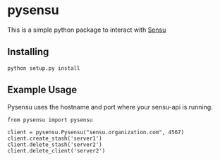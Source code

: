 pysensu
=======

This is a simple python package to interact with [Sensu](https://github.com/sensu/sensu)

Installing
----------

    python setup.py install

Example Usage
-------------
Pysensu uses the hostname and port where your sensu-api is running.

    from pysensu import pysensu

    client = pysensu.Pysensu("sensu.organization.com", 4567)
    client.create_stash('server1')
    client.delete_stash('server2')
    client.delete_client('server2')
